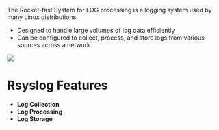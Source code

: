 The Rocket-fast System for LOG processing is a logging system used by many Linux distributions

* Designed to handle large volumes of log data efficiently
* Can be configured to collect, process, and store logs from various sources across a network

![](https://github.com/JonmarCorpuz/SecondBrain/blob/main/Assets/Whitespace.png)

# Rsyslog Features

* **Log Collection**
* **Log Processing**
* **Log Storage**
